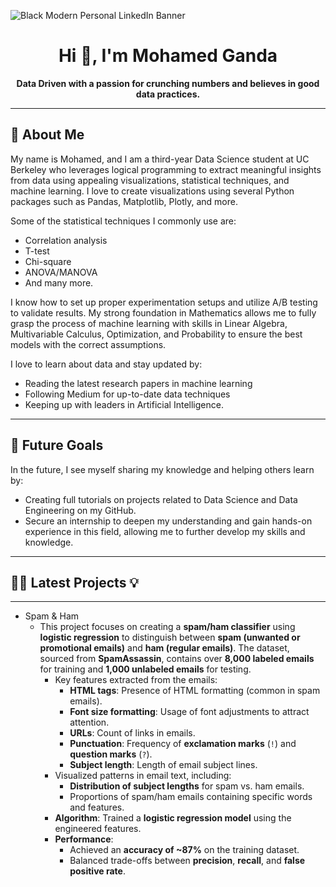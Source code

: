 

![Black Modern Personal LinkedIn Banner](https://github.com/user-attachments/assets/da610194-da5b-44a1-9f2e-7cba66ba1324)

<div align="center">

# Hi 👋, I'm Mohamed Ganda

**Data Driven with a passion for crunching numbers and believes in good data practices.**

</div>



---

## 🔭 About Me  
My name is Mohamed, and I am a third-year Data Science student at UC Berkeley who leverages logical programming to extract meaningful insights from data using appealing visualizations, statistical techniques, and machine learning. I love to create visualizations using several Python packages such as Pandas, Matplotlib, Plotly, and more. 

Some of the statistical techniques I commonly use are:
- Correlation analysis
- T-test
- Chi-square
- ANOVA/MANOVA
- And many more.

I know how to set up proper experimentation setups and utilize A/B testing to validate results. My strong foundation in Mathematics allows me to fully grasp the process of machine learning with skills in Linear Algebra, Multivariable Calculus, Optimization, and Probability to ensure the best models with the correct assumptions.

I love to learn about data and stay updated by:
- Reading the latest research papers in machine learning
- Following Medium for up-to-date data techniques
- Keeping up with leaders in Artificial Intelligence.

---

## 🌟 Future Goals  
In the future, I see myself sharing my knowledge and helping others learn by:
- Creating full tutorials on projects related to Data Science and Data Engineering on my GitHub.
- Secure an internship to deepen my understanding and gain hands-on experience in this field, allowing me to further develop my skills and knowledge.

---
## 👨‍💻 Latest Projects 💡
---

- Spam & Ham
    - This project focuses on creating a **spam/ham classifier** using **logistic regression** to distinguish between **spam (unwanted or promotional emails)** and **ham (regular emails)**. The dataset, sourced from **SpamAssassin**, contains over **8,000 labeled emails** for training and **1,000 unlabeled emails** for testing.
      - Key features extracted from the emails:
        - **HTML tags**: Presence of HTML formatting (common in spam emails).
        - **Font size formatting**: Usage of font adjustments to attract attention.
        - **URLs**: Count of links in emails.
        - **Punctuation**: Frequency of **exclamation marks** (`!`) and **question marks** (`?`).
        - **Subject length**: Length of email subject lines.
      - Visualized patterns in email text, including:
        - **Distribution of subject lengths** for spam vs. ham emails.
        - Proportions of spam/ham emails containing specific words and features.
      - **Algorithm**: Trained a **logistic regression model** using the engineered features.
      - **Performance**:
        - Achieved an **accuracy of ~87%** on the training dataset.
        - Balanced trade-offs between **precision**, **recall**, and **false positive rate**.







<!--
**mokindacool/mokindacool** is a ✨ _special_ ✨ repository because its `README.md` (this file) appears on your GitHub profile.

Here are some ideas to get you started:

- 🔭 I’m currently working on ...
- 🌱 I’m currently learning ...
- 👯 I’m looking to collaborate on ...
- 🤔 I’m looking for help with ...
- 💬 Ask me about ...
- 📫 How to reach me: ...
- 😄 Pronouns: ...
- ⚡ Fun fact: ...
-->
